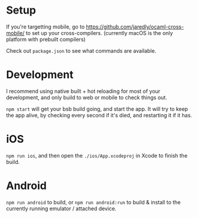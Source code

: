 # Setup

If you're targetting mobile, go to https://github.com/jaredly/ocaml-cross-mobile/ to set up your cross-compilers. (currently macOS is the only platform with prebuilt compilers)

Check out `package.json` to see what commands are available.

# Development

I recommend using native built + hot reloading for most of your development, and only build to web or mobile to check things out.

`npm start` will get your bsb build going, and start the app. It will try to keep the app alive, by checking every second if it's died, and restarting it if it has.


# iOS

`npm run ios`, and then open the `./ios/App.xcodeproj` in Xcode to finish the build.

# Android

`npm run android` to build, or `npm run android:run` to build & install to the currently running emulator / attached device.

